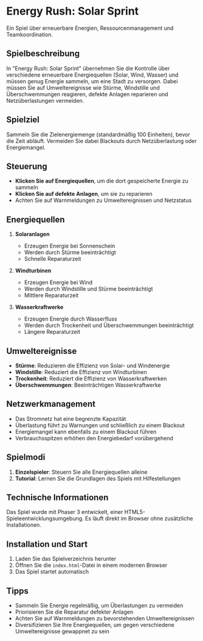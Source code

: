 # Energy Rush: Solar Sprint

Ein Spiel über erneuerbare Energien, Ressourcenmanagement und Teamkoordination.

## Spielbeschreibung

In "Energy Rush: Solar Sprint" übernehmen Sie die Kontrolle über verschiedene erneuerbare Energiequellen (Solar, Wind, Wasser) und müssen genug Energie sammeln, um eine Stadt zu versorgen. Dabei müssen Sie auf Umweltereignisse wie Stürme, Windstille und Überschwemmungen reagieren, defekte Anlagen reparieren und Netzüberlastungen vermeiden.

## Spielziel

Sammeln Sie die Zielenergiemenge (standardmäßig 100 Einheiten), bevor die Zeit abläuft. Vermeiden Sie dabei Blackouts durch Netzüberlastung oder Energiemangel.

## Steuerung

- **Klicken Sie auf Energiequellen**, um die dort gespeicherte Energie zu sammeln
- **Klicken Sie auf defekte Anlagen**, um sie zu reparieren
- Achten Sie auf Warnmeldungen zu Umweltereignissen und Netzstatus

## Energiequellen

1. **Solaranlagen**
   - Erzeugen Energie bei Sonnenschein
   - Werden durch Stürme beeinträchtigt
   - Schnelle Reparaturzeit

2. **Windturbinen**
   - Erzeugen Energie bei Wind
   - Werden durch Windstille und Stürme beeinträchtigt
   - Mittlere Reparaturzeit

3. **Wasserkraftwerke**
   - Erzeugen Energie durch Wasserfluss
   - Werden durch Trockenheit und Überschwemmungen beeinträchtigt
   - Längere Reparaturzeit

## Umweltereignisse

- **Stürme**: Reduzieren die Effizienz von Solar- und Windenergie
- **Windstille**: Reduziert die Effizienz von Windturbinen
- **Trockenheit**: Reduziert die Effizienz von Wasserkraftwerken
- **Überschwemmungen**: Beeinträchtigen Wasserkraftwerke

## Netzwerkmanagement

- Das Stromnetz hat eine begrenzte Kapazität
- Überlastung führt zu Warnungen und schließlich zu einem Blackout
- Energiemangel kann ebenfalls zu einem Blackout führen
- Verbrauchsspitzen erhöhen den Energiebedarf vorübergehend

## Spielmodi

1. **Einzelspieler**: Steuern Sie alle Energiequellen alleine
2. **Tutorial**: Lernen Sie die Grundlagen des Spiels mit Hilfestellungen

## Technische Informationen

Das Spiel wurde mit Phaser 3 entwickelt, einer HTML5-Spieleentwicklungsumgebung. Es läuft direkt im Browser ohne zusätzliche Installationen.

## Installation und Start

1. Laden Sie das Spielverzeichnis herunter
2. Öffnen Sie die `index.html`-Datei in einem modernen Browser
3. Das Spiel startet automatisch

## Tipps

- Sammeln Sie Energie regelmäßig, um Überlastungen zu vermeiden
- Priorisieren Sie die Reparatur defekter Anlagen
- Achten Sie auf Warnmeldungen zu bevorstehenden Umweltereignissen
- Diversifizieren Sie Ihre Energiequellen, um gegen verschiedene Umweltereignisse gewappnet zu sein